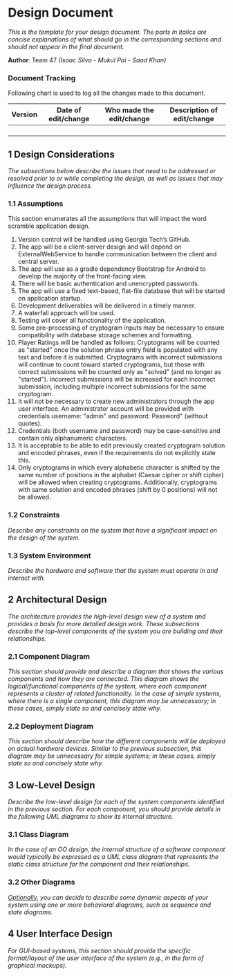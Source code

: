 # Design Document

*This is the template for your design document. The parts in italics are concise explanations of what should go in the corresponding sections and should not appear in the final document.*

**Author**:  Team 47 *(Isaac Silva - Mukul Pai - Saad Khan)*

### Document Tracking

Following chart is used to log all the changes made to this document.

| Version | Date of edit/change | Who made the edit/change | Description of edit/change |
| :-----: | :-----------------: | :----------------------: | :------------------------: |
|         |                     |                          |                            |
|         |                     |                          |                            |
|         |                     |                          |                            |
|         |                     |                          |                            |

## 1 Design Considerations

*The subsections below describe the issues that need to be addressed or resolved prior to or while completing the design, as well as issues that may influence the design process.*

### 1.1 Assumptions

[comment]: <*Describe any assumption, background, or dependencies of the software, its use, the operational environment, or significant project issues.*>

This section enumerates all the assumptions that will impact the word scramble application design.

1. Version control will be handled using Georgia Tech’s GitHub.
2. The app will be a client-server design and will depend on ExternalWebService to handle communication between the client and central server. 
3. The app will use as a gradle dependency Bootstrap for Android to develop the majority of the front-facing view. 
4. There will be basic authentication and unencrypted passwords.
5. The app will use a fixed text-based, flat-file database that will be started on application startup.
6. Development deliverables will be delivered in a timely manner.
7. A waterfall approach will be used.
8. Testing will cover all functionality of the application.
9. Some pre-processing of cryptogram inputs may be necessary to ensure compatibility with database storage schemes and formatting.
10. Player Ratings will be handled as follows: Cryptograms will be counted as "started" once the solution phrase entry field is populated with any text and before it is submitted. Cryptograms with incorrect submissions will continue to count toward started cryptograms, but those with correct submissions will be counted only as "solved" (and no longer as "started"). Incorrect submissions will be increased for each incorrect submission, including multiple incorrect submissions for the same cryptogram.
11. It will not be necessary to create new administrators through the app user interface. An administrator account will be provided with credentials username: "admin" and password: Password" (without quotes).
12. Credentials (both username and password) may be case-sensitive and contain only alphanumeric characters.
13. It is acceptable to be able to edit previously created cryptogram solution and encoded phrases, even if the requirements do not explicitly state this.
14. Only cryptograms in which every alphabetic character is shifted by the same number of positions in the alphabet (Caesar cipher or shift cipher) will be allowed when creating cryptograms. Additionally, cryptograms with same solution and encoded phrases (shift by 0 positions) will not be allowed.

### 1.2 Constraints

*Describe any constraints on the system that have a significant impact on the design of the system.*

### 1.3 System Environment

*Describe the hardware and software that the system must operate in and interact with.*

## 2 Architectural Design

*The architecture provides the high-level design view of a system and provides a basis for more detailed design work. These subsections describe the top-level components of the system you are building and their relationships.*

### 2.1 Component Diagram

*This section should provide and describe a diagram that shows the various components and how they are connected. This diagram shows the logical/functional components of the system, where each component represents a cluster of related functionality. In the case of simple systems, where there is a single component, this diagram may be unnecessary; in these cases, simply state so and concisely state why.*

### 2.2 Deployment Diagram

*This section should describe how the different components will be deployed on actual hardware devices. Similar to the previous subsection, this diagram may be unnecessary for simple systems; in these cases, simply state so and concisely state why.*

## 3 Low-Level Design

*Describe the low-level design for each of the system components identified in the previous section. For each component, you should provide details in the following UML diagrams to show its internal structure.*

### 3.1 Class Diagram

*In the case of an OO design, the internal structure of a software component would typically be expressed as a UML class diagram that represents the static class structure for the component and their relationships.*

### 3.2 Other Diagrams

*<u>Optionally</u>, you can decide to describe some dynamic aspects of your system using one or more behavioral diagrams, such as sequence and state diagrams.*

## 4 User Interface Design
*For GUI-based systems, this section should provide the specific format/layout of the user interface of the system (e.g., in the form of graphical mockups).*


